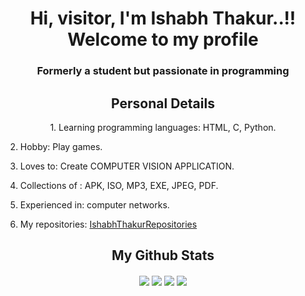 

<!--
**ishabhthakur/ishabhthakur** is a ✨ _special_ ✨ repository because its `README.md` (this file) appears on your GitHub profile.

Here are some ideas to get you started:

- 🔭 I’m currently working on ...
- 🌱 I’m currently learning ...
- 👯 I’m looking to collaborate on ...
- 🤔 I’m looking for help with ...
- 💬 Ask me about ...
- 📫 How to reach me: ...
- 😄 Pronouns: ...
- ⚡ Fun fact: ...
-->
<h1 align="center">Hi, visitor, I'm Ishabh Thakur..!!
Welcome to my profile</h1>
<p align="center">


<h3 align="center">Formerly a student but passionate in programming</h3>



<h2 align="center">Personal Details</h2>
<p align="center">
1. Learning programming languages: HTML, C, Python.
 
2. Hobby: Play games.

3. Loves to: Create COMPUTER VISION APPLICATION.

4. Collections of : APK, ISO, MP3, EXE, JPEG, PDF.

5. Experienced in: computer networks.

6. My repositories: <a href= "https://github.com/ishabhthakur?tab=repositories" target="blank"> IshabhThakurRepositories</a>
</p>
<h2 align="center">My Github Stats</h2>
<p align="center">
<img align="center" src="https://github-readme-stats.vercel.app/api/top-langs/?username=ishabhthakur&&layout=compact&bg_color=0,73FA79,73FDFF,7A81FF&theme=graywhite">
<img align="center" src="https://github-readme-stats.vercel.app/api?username=ishabhthakur&count_private=true&show_icons=trueline_height=21&bg_color=0,EC6C6C,FFD479,FFFC79,73FA79&theme=graywhite">	
<img align="center" src="https://github-readme-streak-stats.herokuapp.com/?user=ishabhthakur&theme=dracula">
<img align="center" src="https://github-profile-trophy.vercel.app/?username=ishabhthakur&theme=onedark">
</p>
